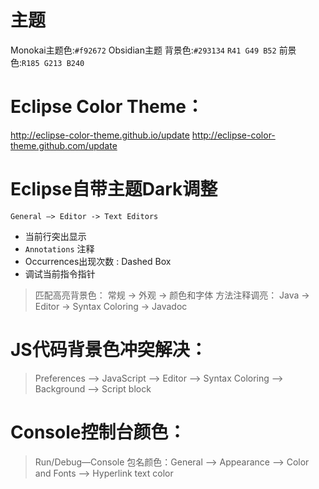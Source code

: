 
# 主题
Monokai主题色:`#f92672`
Obsidian主题
背景色:` #293134 ` `R41 G49 B52`
前景色:`R185 G213 B240`


# Eclipse Color Theme：
http://eclipse-color-theme.github.io/update
http://eclipse-color-theme.github.com/update


# Eclipse自带主题Dark调整

`General —> Editor -> Text Editors`
 * 当前行突出显示
  * `Annotations` 注释
  * Occurrences出现次数 : Dashed Box
  * 调试当前指令指针


> 匹配高亮背景色： 常规 -> 外观 -> 颜色和字体
> 方法注释调亮： Java -> Editor ->  Syntax Coloring -> Javadoc


# JS代码背景色冲突解决：
> Preferences —> JavaScript —> Editor —> Syntax Coloring —> Background —> Script block


# Console控制台颜色：
> Run/Debug—Console
包名颜色：General —> Appearance —> Color and Fonts —> Hyperlink text color